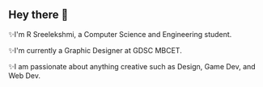 ## Hey there 👋
✨I'm R Sreelekshmi, a Computer Science and Engineering student. 

✨I'm currently a Graphic Designer at GDSC MBCET. 

✨I am passionate about anything creative such as Design, Game Dev, and Web Dev.


<!--
**Reez07/Reez07** is a ✨ _special_ ✨ repository because its `README.md` (this file) appears on your GitHub profile.

Here are some ideas to get you started:

- 🔭 I’m currently working on ...
- 🌱 I’m currently learning ...
- 👯 I’m looking to collaborate on ...
- 🤔 I’m looking for help with ...
- 💬 Ask me about ...
- 📫 How to reach me: ...
- 😄 Pronouns: ...
- ⚡ Fun fact: ...
-->
